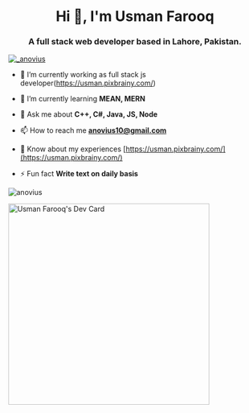 <h1 align="center">Hi 👋, I'm Usman Farooq</h1>
<h3 align="center">A full stack web developer based in Lahore, Pakistan.</h3>

<p align="left"> <a href="https://twitter.com/_anovius" target="blank"><img src="https://img.shields.io/twitter/follow/_anovius?logo=twitter&style=for-the-badge" alt="_anovius" /></a> </p>

- 🔭 I’m currently working as full stack js developer(https://usman.pixbrainy.com/)

- 🌱 I’m currently learning **MEAN, MERN**

- 💬 Ask me about **C++, C#, Java, JS, Node**

- 📫 How to reach me **anovius10@gmail.com**

- 📄 Know about my experiences [https://usman.pixbrainy.com/](https://usman.pixbrainy.com/)

- ⚡ Fun fact **Write text on daily basis**

<p><img align="center" src="https://github-readme-stats.vercel.app/api/top-langs?username=anovius&show_icons=true&locale=en&layout=compact" alt="anovius" /></p>

<a href="https://app.daily.dev/anovius"><img src="https://api.daily.dev/devcards/b732436aa29447709025af1e86feb835.png?r=c0r" width="400" alt="Usman Farooq's Dev Card"/></a>
